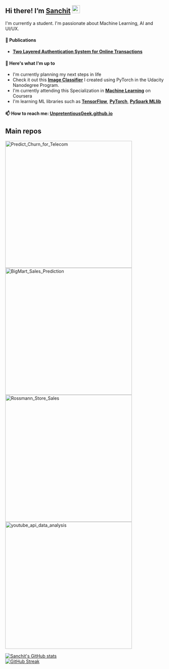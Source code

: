 ## Hi there! I’m [Sanchit](https://www.linkedin.com/in/stomar5/) <img src="https://media.giphy.com/media/hvRJCLFzcasrR4ia7z/giphy.gif" width="25">
I'm currently a student. I'm passionate about Machine Learning, AI and UI/UX.

#### 📝 Publications
- [**Two Layered Authentication System for Online Transactions**](http://matjournals.co.in/index.php/JCSPIC/article/view/803)

#### 👀 Here's what I'm up to
- I'm currently planning my next steps in life
- Check it out this [**Image Classifier**](https://github.com/UnpretentiousGeek/Udacity_AI_Programming_with_Python/tree/master/Create%20Your%20Own%20Image%20Classifier) I created using PyTorch in the Udacity Nanodegree Program.
- I'm currently attending this Specialization in [**Machine Learning**](https://www.coursera.org/specializations/machine-learning-introduction) on Coursera
- I'm learning ML libraries such as [**TensorFlow**](https://www.tensorflow.org/), [**PyTorch**](https://pytorch.org/), [**PySpark MLlib**](https://spark.apache.org/docs/2.0.0/api/python/pyspark.mllib.html)

#### 📫 How to reach me: [UnpretentiousGeek.github.io](https://unpretentiousgeek.github.io/)
<!--
#### 🔗 Connect with me
<a href="https://www.linkedin.com/in/stomar5/" target="blank"><img align="center" src="https://raw.githubusercontent.com/rahuldkjain/github-profile-readme-generator/master/src/images/icons/Social/linked-in-alt.svg" alt="SanchitTomar" height="30" width="40" /></a>
-->

<!--
[<img src="https://res.cloudinary.com/importdata/image/upload/v1595012354/linkedin_t9qiwy.png" alt="drawing" width="100"/> &nbsp;&nbsp;&nbsp;&nbsp;](https://www.linkedin.com/in/stomar5/)
-->

## Main repos
<!-- add comment here -->
<p align="left">
  <a href="https://github.com/UnpretentiousGeek/Predict_Churn_for_Telecom"><img width="400" src="https://github-readme-stats-rose-one.vercel.app/api/pin/?username=Unpretentiousgeek&repo=Predict_Churn_for_Telecom&theme=swift&hide_border=true&border_color=000000&show_icons=false" alt="Predict_Churn_for_Telecom"></a>
  <a href="https://github.com/UnpretentiousGeek/BigMart_Sales_Prediction"><img width="400" src="https://github-readme-stats-rose-one.vercel.app/api/pin/?username=Unpretentiousgeek&repo=BigMart_Sales_Prediction&theme=swift&hide_border=true&border_color=000000&show_icons=false" alt="BigMart_Sales_Prediction"></a>
  <a href="https://github.com/UnpretentiousGeek/Rossmann_Store_Sales"><img width="400" src="https://github-readme-stats-rose-one.vercel.app/api/pin/?username=unpretentiousgeek&repo=Rossmann_Store_Sales&theme=swift&hide_border=true&border_color=000000&show_icons=false" alt="Rossmann_Store_Sales"></a>
  <a href="https://github.com/UnpretentiousGeek/youtube_api_data_analysis"><img width="400" src="https://github-readme-stats-rose-one.vercel.app/api/pin/?username=unpretentiousgeek&repo=youtube_api_data_analysis&theme=swift&hide_border=true&border_color=000000&show_icons=false" alt="youtube_api_data_analysis"></a>

  
  
[![Sanchit's GitHub stats](https://github-readme-stats-rose-one.vercel.app/api?username=unpretentiousgeek&theme=swift&hide_border=true&)](https://github.com/unprtentiousgeek/github-readme-stats)
<br>
[![GitHub Streak](https://github-readme-streak-stats.herokuapp.com?user=unpretentiousgeek&theme=swift&background=f7f7f7&hide_border=true)](https://git.io/streak-stats)


 
